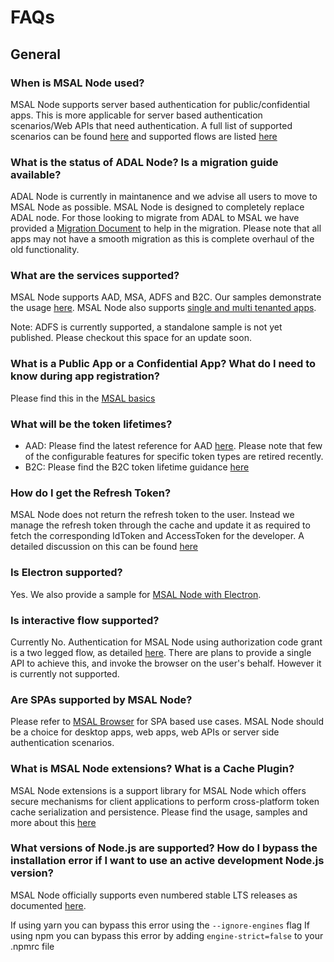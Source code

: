 # FAQs

## General

### When is MSAL Node used?
MSAL Node supports server based authentication for public/confidential apps. This is more applicable for server based authentication scenarios/Web APIs that need authentication. A full list of supported scenarios can be found [here](https://github.com/AzureAD/microsoft-authentication-library-for-js/tree/dev/lib/msal-node#scenarios-supported) and supported flows are listed [here](https://github.com/AzureAD/microsoft-authentication-library-for-js/tree/dev/lib/msal-node#oauth20-grant-types-supported)

### What is the status of ADAL Node? Is a migration guide available?
ADAL Node is currently in maintanence and we advise all users to move to MSAL Node as possible. MSAL Node is designed to completely replace ADAL node. For those looking to migrate from ADAL to MSAL we have provided a [Migration Document](https://github.com/AzureAD/microsoft-authentication-library-for-js/blob/dev/lib/msal-node/docs/migration.md) to help in the migration. Please note that all apps may not have a smooth migration as this is complete overhaul of the old functionality.

### What are the services supported?
MSAL Node supports AAD, MSA, ADFS and B2C. Our samples demonstrate the usage [here](https://github.com/AzureAD/microsoft-authentication-library-for-js/tree/dev/samples/msal-node-samples/standalone-samples). MSAL Node also supports [single and multi tenanted apps](https://docs.microsoft.com/azure/active-directory/develop/single-and-multi-tenant-apps).

Note: ADFS is currently supported, a standalone sample is not yet published. Please checkout this space for an update soon.

### What is a Public App or a Confidential App? What do I need to know during app registration?
Please find this in the [MSAL basics](https://github.com/AzureAD/microsoft-authentication-library-for-js/tree/dev/lib/msal-node#msal-basics)

### What will be the token lifetimes?
* AAD: Please find the latest reference for AAD [here](https://docs.microsoft.com/azure/active-directory/develop/active-directory-configurable-token-lifetimes). Please note that few of the configurable features for specific token types are retired recently.
* B2C: Please find the B2C token lifetime guidance [here](https://docs.microsoft.com/azure/active-directory-b2c/tokens-overview#configuration)

### How do I get the Refresh Token?
MSAL Node does not return the refresh token to the user. Instead we manage the refresh token through the cache and update it as required to fetch the corresponding IdToken and AccessToken for the developer. A detailed discussion on this can be found [here](https://docs.microsoft.com/azure/active-directory-b2c/tokens-overview#configuration)

### Is Electron supported?
Yes. We also provide a sample for [MSAL Node with Electron](https://github.com/AzureAD/microsoft-authentication-library-for-js/tree/dev/samples/msal-node-samples/standalone-samples/ElectronTestApp).

### Is interactive flow supported?
Currently No. Authentication for MSAL Node using authorization code grant is a two legged flow, as detailed [here](https://github.com/AzureAD/microsoft-authentication-library-for-js/blob/dev/lib/msal-common/docs/request.md). There are plans to provide a single API to achieve this, and invoke the browser on the user's behalf. However it is currently not supported.

### Are SPAs supported by MSAL Node?
Please refer to [MSAL Browser](https://github.com/AzureAD/microsoft-authentication-library-for-js/tree/dev/lib/msal-browser) for SPA based use cases. MSAL Node should be a choice for desktop apps, web apps, web APIs or server side authentication scenarios.

### What is MSAL Node extensions? What is a Cache Plugin?
MSAL Node extensions is a support library for MSAL Node which offers secure mechanisms for client applications to perform cross-platform token cache serialization and persistence. Please find the usage, samples and more about this [here](https://github.com/AzureAD/microsoft-authentication-library-for-js/tree/dev/extensions)

### What versions of Node.js are supported? How do I bypass the installation error if I want to use an active development Node.js version?
MSAL Node officially supports even numbered stable LTS releases as documented [here](https://github.com/AzureAD/microsoft-authentication-library-for-js/tree/dev/lib/msal-node#node-version-support).

If using yarn you can bypass this error using the `--ignore-engines` flag
If using npm you can bypass this error by adding `engine-strict=false` to your .npmrc file











